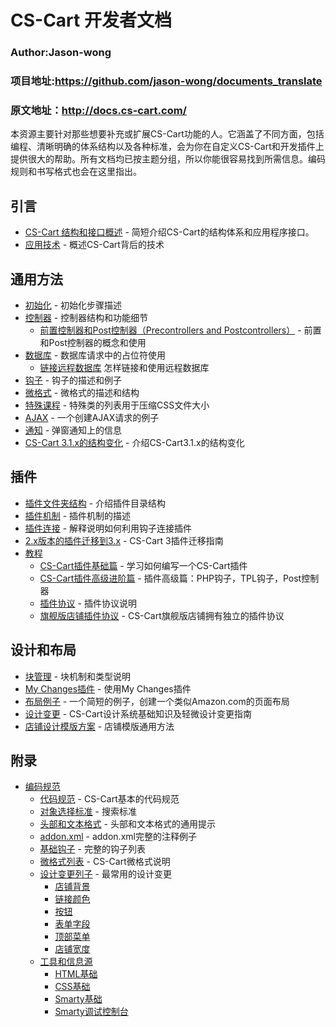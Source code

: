 CS-Cart 开发者文档
===================================
### Author:Jason-wong
### 项目地址:https://github.com/jason-wong/documents_translate
### 原文地址：http://docs.cs-cart.com/



本资源主要针对那些想要补充或扩展CS-Cart功能的人。它涵盖了不同方面，包括编程、清晰明确的体系结构以及各种标准，会为你在自定义CS-Cart和开发插件上提供很大的帮助。所有文档均已按主题分组，所以你能很容易找到所需信息。编码规则和书写格式也会在这里指出。


## 引言
* [CS-Cart 结构和接口概述](https://github.com/jason-wong/documents_translate/blob/master/CMS/CS-Cart-Developer-Documentation/cs-cart-architecture-api-overview.md) - 简短介绍CS-Cart的结构体系和应用程序接口。
* [应用技术](https://github.com/jason-wong/documents_translate) - 概述CS-Cart背后的技术


## 通用方法
* [初始化](https://github.com/jason-wong/documents_translate) - 初始化步骤描述
* [控制器](https://github.com/jason-wong/documents_translate) - 控制器结构和功能细节
	* [前置控制器和Post控制器（Precontrollers and Postcontrollers）](https://github.com/jason-wong/documents_translate) - 前置和Post控制器的概念和使用
* [数据库](https://github.com/jason-wong/documents_translate) - 数据库请求中的占位符使用
	* [链接远程数据库](https://github.com/jason-wong/documents_translate) 怎样链接和使用远程数据库
* [钩子](https://github.com/jason-wong/documents_translate) - 钩子的描述和例子
* [微格式](https://github.com/jason-wong/documents_translate) - 微格式的描述和结构
* [特殊课程](https://github.com/jason-wong/documents_translate) - 特殊类的列表用于压缩CSS文件大小
* [AJAX](https://github.com/jason-wong/documents_translate) - 一个创建AJAX请求的例子
* [通知](https://github.com/jason-wong/documents_translate) - 弹窗通知上的信息
* [CS-Cart 3.1.x的结构变化](https://github.com/jason-wong/documents_translate) - 介绍CS-Cart3.1.x的结构变化

## 插件
* [插件文件夹结构](https://github.com/jason-wong/documents_translate) - 介绍插件目录结构
* [插件机制](https://github.com/jason-wong/documents_translate) - 插件机制的描述
* [插件连接](https://github.com/jason-wong/documents_translate) - 解释说明如何利用钩子连接插件
* [2.x版本的插件迁移到3.x](https://github.com/jason-wong/documents_translate) - CS-Cart 3插件迁移指南
* [教程](https://github.com/jason-wong/documents_translate)
	* [CS-Cart插件基础篇](https://github.com/jason-wong/documents_translate) - 学习如何编写一个CS-Cart插件
	* [CS-Cart插件高级进阶篇](https://github.com/jason-wong/documents_translate) - 插件高级篇：PHP钩子，TPL钩子，Post控制器
	* [插件协议](https://github.com/jason-wong/documents_translate) - 插件协议说明
	* [旗舰版店铺插件协议](https://github.com/jason-wong/documents_translate) - CS-Cart旗舰版店铺拥有独立的插件协议

## 设计和布局
* [块管理](https://github.com/jason-wong/documents_translate) - 块机制和类型说明
* [My Changes插件](https://github.com/jason-wong/documents_translate) - 使用My Changes插件
* [布局例子](https://github.com/jason-wong/documents_translate) - 一个简短的例子，创建一个类似Amazon.com的页面布局
* [设计变更](https://github.com/jason-wong/documents_translate) - CS-Cart设计系统基础知识及轻微设计变更指南
* [店铺设计模版方案](https://github.com/jason-wong/documents_translate) - 店铺模版通用方法

## 附录
* [编码规范](https://github.com/jason-wong/documents_translate)
	* [代码规范](https://github.com/jason-wong/documents_translate) - CS-Cart基本的代码规范
	* [对象选择标准](https://github.com/jason-wong/documents_translate) - 搜索标准
	* [头部和文本格式](https://github.com/jason-wong/documents_translate) - 头部和文本格式的通用提示
	* [addon.xml](https://github.com/jason-wong/documents_translate) - addon.xml完整的注释例子
	* [基础钩子](https://github.com/jason-wong/documents_translate) - 完整的钩子列表
	* [微格式列表](https://github.com/jason-wong/documents_translate) - CS-Cart微格式说明
	* [设计变更列子](https://github.com/jason-wong/documents_translate) - 最常用的设计变更
		* [店铺背景](https://github.com/jason-wong/documents_translate)
		* [链接颜色](https://github.com/jason-wong/documents_translate)
		* [按钮](https://github.com/jason-wong/documents_translate)
		* [表单字段](https://github.com/jason-wong/documents_translate)
		* [顶部菜单](https://github.com/jason-wong/documents_translate)
		* [店铺宽度](https://github.com/jason-wong/documents_translate)
	* [工具和信息源](https://github.com/jason-wong/documents_translate)
		* [HTML基础](https://github.com/jason-wong/documents_translate)
		* [CSS基础](https://github.com/jason-wong/documents_translate)
		* [Smarty基础](https://github.com/jason-wong/documents_translate)
		* [Smarty调试控制台](https://github.com/jason-wong/documents_translate)